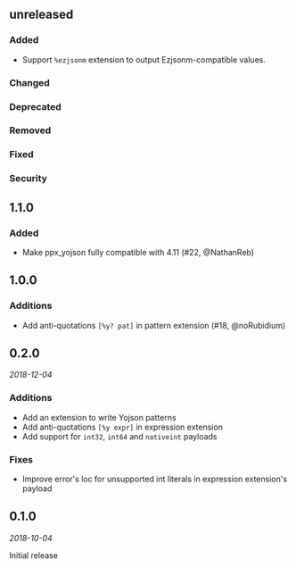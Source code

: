 ## unreleased

### Added

- Support `%ezjsonm` extension to output Ezjsonm-compatible values.

### Changed

### Deprecated

### Removed

### Fixed

### Security

## 1.1.0

### Added

- Make ppx_yojson fully compatible with 4.11 (#22, @NathanReb)

## 1.0.0

### Additions

- Add anti-quotations `[%y? pat]` in pattern extension (#18, @noRubidium)

## 0.2.0

*2018-12-04*

### Additions

- Add an extension to write Yojson patterns
- Add anti-quotations `[%y expr]` in expression extension
- Add support for `int32`, `int64` and `nativeint` payloads

### Fixes

- Improve error's loc for unsupported int literals in expression extension's payload

## 0.1.0

*2018-10-04*

Initial release
